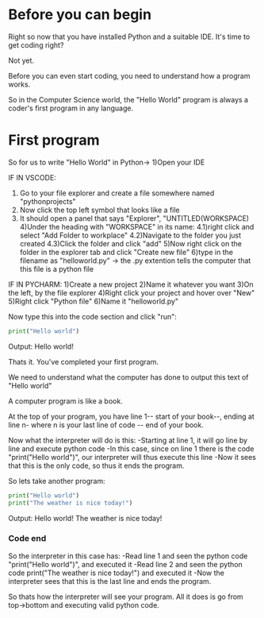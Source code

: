# Before you can begin
Right so now that you have installed Python and a suitable IDE. It's time to get coding right?

Not yet.

Before you can even start coding, you need to understand how a program works.

So in the Computer Science world, the "Hello World" program is always a coder's first program in any language.


# First program
So for us to write "Hello World" in Python->
1)Open your IDE

IF IN VSCODE:
1) Go to your file explorer and create a file somewhere named "pythonprojects"
2) Now click the top left symbol that looks like a file
3) It should open a panel that says "Explorer", "UNTITLED(WORKSPACE)
4)Under the heading with "WORKSPACE" in its name:
    4.1)right click and select "Add Folder to workplace"
    4.2)Navigate to the folder you just created
    4.3)Click the folder and click "add"
5)Now right click on the folder in the explorer tab and click "Create new file"
6)type in the filename as "helloworld.py" -> the .py extention tells the computer that this file is a python file

IF IN PYCHARM:
1)Create a new project
2)Name it whatever you want
3)On the left, by the file explorer
4)Right click your project and hover over "New"
5)Right click "Python file"
6)Name it "helloworld.py"

Now type this into the code section and click "run":

```python
print("Hello world")
```
Output:
Hello world!


Thats it. You've completed your first program.

We need to understand what the computer has done to output this text of "Hello world"

A computer program is like a book.

At the top of your program, you have line 1-- start of your book--, ending at line n- where n is your last line of code -- end of your book.

Now what the interpreter will do is this:
-Starting at line 1, it will go line by line and execute python code
-In this case, since on line 1 there is the code "print("Hello world")", our interpreter will thus execute this line
-Now it sees that this is the only code, so thus it ends the program.

So lets take another program:

```python
print("Hello world")
print("The weather is nice today!")
```
Output:
Hello world!
The weather is nice today!

### Code end

So the interpreter in this case has:
-Read line 1 and seen the python code "print("Hello world")", and executed it
-Read line 2 and seen the python code print("The weather is nice today!") and executed it
-Now the interpreter sees that this is the last line and ends the program.



So thats how the interpreter will see your program. All it does is go from top->bottom and executing valid python code.
